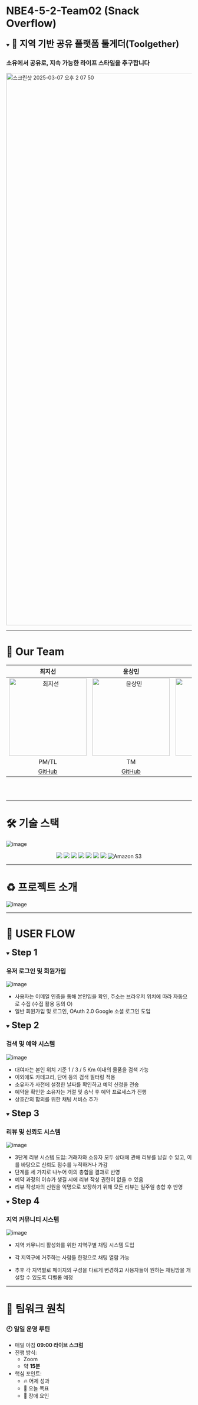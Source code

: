 # NBE4-5-2-Team02 (Snack Overflow)

<details open>
<summary><b style="font-size: 24px;">📍 지역 기반 공유 플랫폼 툴게더(Toolgether)</b></summary>

### 소유에서 공유로, 지속 가능한 라이프 스타일을 추구합니다 

<img width="1494" alt="스크린샷 2025-03-07 오후 2 07 50" src="https://github.com/user-attachments/assets/415fc5a5-61ac-479a-9700-7aea9ab22554" />

</details>

---

# 👥 Our Team

|                                        최지선                                        |                                        윤상민                                        |                                        이태경                                        |
|:---------------------------------------------------------------------------------:|:---------------------------------------------------------------------------------:|:---------------------------------------------------------------------------------:|
| <img src="https://github.com/wesawth3sun.png" alt="최지선" width="210"> | <img src="https://github.com/skvhffpdyd.png" alt="윤상민" width="210"> | <img src="https://github.com/dlfjsld1.png" alt="이태경" width="210"> |
|                                       PM/TL                                       |                                        TM                                         |                                        TM                                         |                                        TM                                         |
|           [GitHub](https://github.com/wesawth3sun)           |           [GitHub](https://github.com/skvhffpdyd)           |            [GitHub](https://github.com/dlfjsld1)           
<br/>
<br/>

---

# 🛠️ 기술 스택


![image](https://github.com/user-attachments/assets/280376c6-2630-4d4a-8803-243845b7d4ed)

<div align="center">
  <img src="https://img.shields.io/badge/MySQL-4479A1?style=for-the-badge&logo=mysql&logoColor=white" />
  <img src="https://img.shields.io/badge/Spring_Boot-6DB33F?style=for-the-badge&logo=springboot&logoColor=white" />
  <img src="https://img.shields.io/badge/Next.js-000000?style=for-the-badge&logo=nextdotjs&logoColor=white" />
  <img src="https://img.shields.io/badge/AWS_ECS-232F3E?style=for-the-badge&logo=amazonaws&logoColor=white" />
  <img src="https://img.shields.io/badge/Vercel-000000?style=for-the-badge&logo=vercel&logoColor=white" />
  <img src="https://img.shields.io/badge/Docker-2496ED?style=for-the-badge&logo=docker&logoColor=white" />
  <img src="https://img.shields.io/badge/Redis-DC382D?style=for-the-badge&logo=redis&logoColor=white" />
  <img src="https://img.shields.io/badge/Amazon_S3-569A31?style=for-the-badge&logo=amazon-s3&logoColor=white" alt="Amazon S3" />
</div>


---

# ♻️ 프로젝트 소개

![image](https://github.com/user-attachments/assets/7d71b855-2763-47a6-8d60-ba31b3257489)


---

# 🌈 USER FLOW 
<details open>
  <summary><b style="font-size: 24px;"> Step 1 </b></summary>

  ### 유저 로그인 및 회원가입

![image](https://github.com/user-attachments/assets/b5177118-4010-438e-95fc-f4dcc3fc75bb)

- 사용자는 이메일 인증을 통해 본인임을 확인, 주소는 브라우저 위치에 따라 자동으로 수집 (수집 활용 동의 O)
- 일반 회원가입 및 로그인, OAuth 2.0 Google 소셜 로그인 도입

</details>

<details open>
  <summary><b style="font-size: 24px;"> Step 2 </b></summary>

  ### 검색 및 예약 시스템
  
![image](https://github.com/user-attachments/assets/bfe237ef-8994-4e70-8202-9ae3151856bd)

- 대여자는 본인 위치 기준 1 / 3 / 5 Km 이내의 물품을 검색 가능
- 이외에도 카테고리, 단어 등의 검색 필터링 적용
- 소유자가 사전에 설정한 날짜를 확인하고 예약 신청을 전송
- 예약을 확인한 소유자는 거절 및 승낙 후 예약 프로세스가 진행
- 상호간의 합의를 위한 채팅 서비스 추가

</details>

<details open>
  <summary><b style="font-size: 24px;"> Step 3 </b></summary>

  ### 리뷰 및 신뢰도 시스템

![image](https://github.com/user-attachments/assets/9dfaa751-c737-48f1-bceb-90a131d455c9)

- 3단계 리뷰 시스템 도입: 거래자와 소유자 모두 상대에 관해 리뷰를 남길 수 있고, 이를 바탕으로 신뢰도 점수를 누적하거나 가감
- 단계를 세 가지로 나누어 이의 총합을 결과로 반영
- 예약 과정의 이슈가 생길 시에 리뷰 작성 권한이 없을 수 있음
- 리뷰 작성자의 신원을 익명으로 보장하기 위해 모든 리뷰는 일주일 총합 후 반영

</details>

<details open>
  <summary><b style="font-size: 24px;"> Step 4 </b></summary>
  
  ### 지역 커뮤니티 시스템
  
![image](https://github.com/user-attachments/assets/998bb58a-78b0-4fa7-a3d0-67ff091e4e25)

- 지역 커뮤니티 활성화를 위한 지역구별 채팅 시스템 도입
- 각 지역구에 거주하는 사람들 한정으로 채팅 열람 가능
- 추후 각 지역별로 페이지의 구성을 다르게 변경하고 사용자들이 원하는 채팅방을 개설할 수 있도록 디벨롭 예정

  </details>
  
---

# 👫 팀워크 원칙

### 🕘 일일 운영 루틴
- 매일 아침 **09:00 라이브 스크럼**
- 진행 방식:
  - Zoom
  - 약 **15분**
- 핵심 포인트:
  - 🔥 어제 성과
  - 🎯 오늘 목표
  - 🚧 장애 요인
